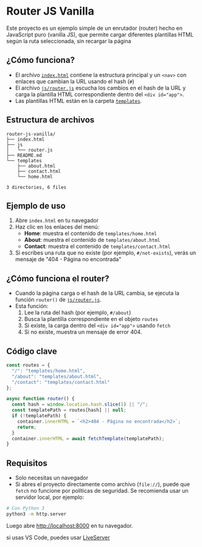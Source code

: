 # Router JS Vanilla

Este proyecto es un ejemplo simple de un enrutador (router) hecho en JavaScript puro (vanilla JS), que permite cargar diferentes plantillas HTML según la ruta seleccionada, sin recargar la página

## ¿Cómo funciona?

- El archivo [`index.html`](index.html) contiene la estructura principal y un `<nav>` con enlaces que cambian la URL usando el hash (`#`)
- El archivo [`js/router.js`](js/router.js) escucha los cambios en el hash de la URL y carga la plantilla HTML correspondiente dentro del `<div id="app">`.
- Las plantillas HTML están en la carpeta [`templates`](templates/).

## Estructura de archivos

```
router-js-vanilla/
├── index.html
├── js
│   └── router.js
├── README.md
└── templates
    ├── about.html
    ├── contact.html
    └── home.html

3 directories, 6 files
```

## Ejemplo de uso

1. Abre `index.html` en tu navegador
2. Haz clic en los enlaces del menú:
   - **Home**: muestra el contenido de `templates/home.html`
   - **About**: muestra el contenido de `templates/about.html`
   - **Contact**: muestra el contenido de `templates/contact.html`
3. Si escribes una ruta que no existe (por ejemplo, `#/not-exists`), verás un mensaje de "404 - Página no encontrada"

## ¿Cómo funciona el router?

- Cuando la página carga o el hash de la URL cambia, se ejecuta la función `router()` de [`js/router.js`](js/router.js).
- Esta función:
  1. Lee la ruta del hash (por ejemplo, `#/about`)
  2. Busca la plantilla correspondiente en el objeto `routes`
  3. Si existe, la carga dentro del `<div id="app">` usando `fetch`
  4. Si no existe, muestra un mensaje de error 404.

## Código clave

```js
const routes = {
  "/": "templates/home.html",
  "/about": "templates/about.html",
  "/contact": "templates/contact.html"
};

async function router() {
  const hash = window.location.hash.slice(1) || "/";
  const templatePath = routes[hash] || null;
  if (!templatePath) {
    container.innerHTML = `<h2>404 - Página no encontrada</h2>`;
    return;
  }
  container.innerHTML = await fetchTemplate(templatePath);
}
```

## Requisitos

- Solo necesitas un navegador
- Si abres el proyecto directamente como archivo (`file://`), puede que `fetch` no funcione por políticas de seguridad. Se recomienda usar un servidor local, por ejemplo:

```sh
# Con Python 3
python3 -m http.server
```

Luego abre [http://localhost:8000](http://localhost:8000) en tu navegador.

si usas VS Code, puedes usar [LiveServer](https://marketplace.visualstudio.com/items/?itemName=ritwickdey.LiveServer)

